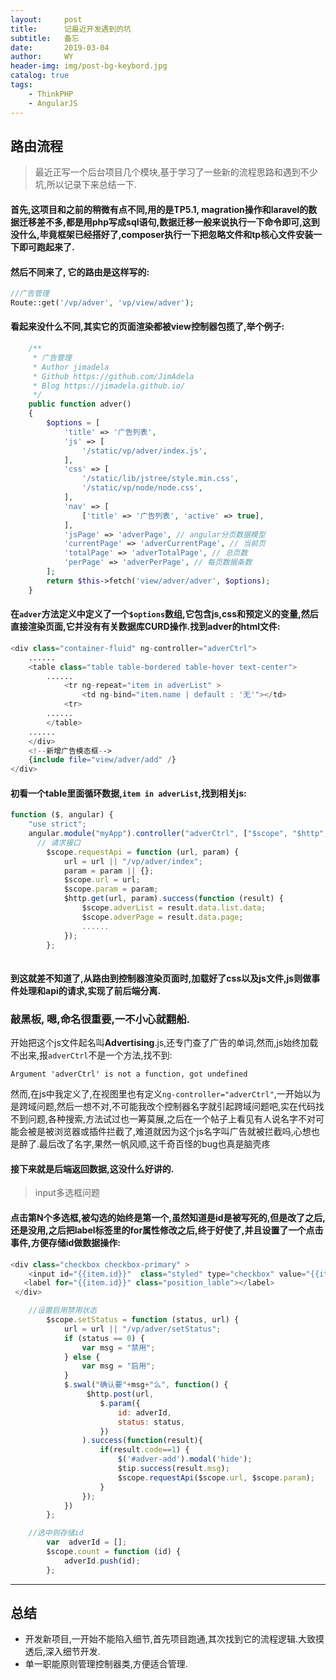 ```yaml
---
layout:     post
title:      记最近开发遇到的坑
subtitle:   备忘
date:       2019-03-04
author:     WY
header-img: img/post-bg-keybord.jpg
catalog: true
tags:
    - ThinkPHP
    - AngularJS
---
```




## 路由流程

> 最近正写一个后台项目几个模块,基于学习了一些新的流程思路和遇到不少坑,所以记录下来总结一下.

#### 首先,这项目和之前的稍微有点不同,用的是TP5.1, magration操作和laravel的数据迁移差不多,都是用php写成sql语句,数据迁移一般来说执行一下命令即可,这到没什么,毕竟框架已经搭好了,composer执行一下把忽略文件和tp核心文件安装一下即可跑起来了.

#### 然后不同来了, 它的路由是这样写的:

```php
//广告管理
Route::get('/vp/adver', 'vp/view/adver');
```

#### 看起来没什么不同,其实它的页面渲染都被view控制器包揽了,举个例子:

```php
	/**
     * 广告管理
     * Author jimadela
     * Github https://github.com/JimAdela
     * Blog https://jimadela.github.io/
     */
    public function adver()
    {
        $options = [
            'title' => '广告列表',
            'js' => [
                '/static/vp/adver/index.js',
            ],
            'css' => [
                '/static/lib/jstree/style.min.css',
                '/static/vp/node/node.css',
            ],
            'nav' => [
                ['title' => '广告列表', 'active' => true],
            ],
            'jsPage' => 'adverPage', // angular分页数据模型
            'currentPage' => 'adverCurrentPage', // 当前页
            'totalPage' => 'adverTotalPage', // 总页数
            'perPage' => 'adverPerPage', // 每页数据条数
        ];
        return $this->fetch('view/adver/adver', $options);
    }
```

#### 在`adver`方法定义中定义了一个`$options`数组,它包含js,css和预定义的变量,然后直接渲染页面,它并没有有关数据库CURD操作.找到adver的html文件:

```php
<div class="container-fluid" ng-controller="adverCtrl">
    ......
    <table class="table table-bordered table-hover text-center">
    	......
  			<tr ng-repeat="item in adverList" >
   				<td ng-bind="item.name | default : '无'"></td>
  			<tr>
  		......
    	</table>
  	......
    </div>
    <!--新增广告模态框-->
    {include file="view/adver/add" /}
</div>
```

#### 初看一个table里面循环数据,`item in adverList`,找到相关js:

```javascript
function ($, angular) {
    "use strict";
    angular.module("myApp").controller("adverCtrl", ["$scope", "$http", "$tip", function 	($scope, $http, $tip) {
      // 请求接口
        $scope.requestApi = function (url, param) {
            url = url || "/vp/adver/index";
            param = param || {};
            $scope.url = url;
            $scope.param = param;
            $http.get(url, param).success(function (result) {
                $scope.adverList = result.data.list.data;
                $scope.adverPage = result.data.page;
                ......
            });
        };
      
```

#### 到这就差不知道了,从路由到控制器渲染页面时,加载好了css以及js文件,js则做事件处理和api的请求,实现了前后端分离.

### 敲黑板, 嗯,命名很重要,一不小心就翻船.

开始把这个js文件起名叫**Advertising**.js,还专门查了广告的单词,然而,js始终加载不出来,报`adverCtrl`不是一个方法,找不到:

```
Argument 'adverCtrl' is not a function, got undefined
```

 然而,在js中我定义了,在视图里也有定义`ng-controller="adverCtrl"`,一开始以为是跨域问题,然后一想不对,不可能我改个控制器名字就引起跨域问题吧,实在代码找不到问题,各种搜索,方法试过也一筹莫展,之后在一个帖子上看见有人说名字不对可能会被是被浏览器或插件拦截了,难道就因为这个js名字叫广告就被拦截吗,心想也是醉了.最后改了名字,果然一帆风顺,这千奇百怪的bug也真是脑壳疼

#### 接下来就是后端返回数据,这没什么好讲的.


> input多选框问题

#### 点击第N个多选框,被勾选的始终是第一个,虽然知道是id是被写死的,但是改了之后,还是没用,之后把label标签里的for属性修改之后,终于好使了,并且设置了一个点击事件,方便存储id做数据操作:

```javascript
<div class="checkbox checkbox-primary" >
    <input id="{{item.id}}"  class="styled" type="checkbox" value="{{item.id}}" ng-click="count(item.id)">
   <label for="{{item.id}}" class="position_lable"></label>
 </div>
```

```javascript
	//设置启用禁用状态
        $scope.setStatus = function (status, url) {
            url = url || "/vp/adver/setStatus";
            if (status == 0) {
                var msg = "禁用";
            } else {
                var msg = "启用";
            }
            $.swal("确认要"+msg+"么", function() {
                 $http.post(url,
                    $.param({
                        id: adverId,
                        status: status,
                    })
                ).success(function(result){
                    if(result.code==1) {
                        $('#adver-add').modal('hide');
                        $tip.success(result.msg);
                        $scope.requestApi($scope.url, $scope.param);
                    }
                });
            })
        };

	//选中则存储id
        var  adverId = [];
        $scope.count = function (id) {
            adverId.push(id);
        };
```

---

## 总结

- 开发新项目,一开始不能陷入细节,首先项目跑通,其次找到它的流程逻辑.大致摸透后,深入细节开发.
- 单一职能原则管理控制器类,方便适合管理.